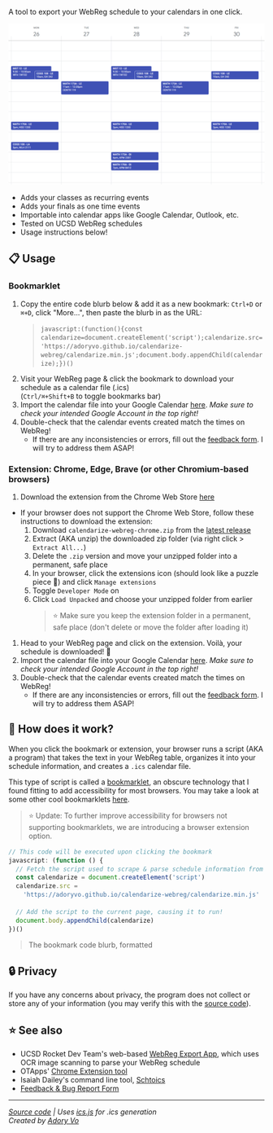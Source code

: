 A tool to export your WebReg schedule to your calendars in one click.

![Calendarized schedule screenshot](assets/screenshot-cropped-v1.png)

- Adds your classes as recurring events
- Adds your finals as one time events
- Importable into calendar apps like Google Calendar, Outlook, etc.
- Tested on UCSD WebReg schedules
- Usage instructions below!

## 📋 Usage

### Bookmarklet

1. Copy the entire code blurb below & add it as a new bookmark: `Ctrl+D` or `⌘+D`, click "More...", then paste the blurb in as the URL:
   > `javascript:(function(){const calendarize=document.createElement('script');calendarize.src='https://adoryvo.github.io/calendarize-webreg/calendarize.min.js';document.body.appendChild(calendarize);})()`
2. Visit your WebReg page & click the bookmark to download your schedule as a calendar file (.ics)  
   (`Ctrl/⌘+Shift+B` to toggle bookmarks bar)
3. Import the calendar file into your Google Calendar [here](https://calendar.google.com/calendar/u/0/r/settings/export). _Make sure to check your intended Google Account in the top right!_
4. Double-check that the calendar events created match the times on WebReg!
   - If there are any inconsistencies or errors, fill out the [feedback form](https://forms.gle/nv2LUzE4SQ3fQVmX7). I will try to address them ASAP!

### Extension: Chrome, Edge, Brave (or other Chromium-based browsers)

1. Download the extension from the Chrome Web Store [here](https://chrome.google.com/webstore/detail/jloojoppodnaciefbgkokahoglmgpelf?hl=en&authuser=0)

- If your browser does not support the Chrome Web Store, follow these instructions to download the extension:
  1. Download `calendarize-webreg-chrome.zip` from the [latest release](https://github.com/AdoryVo/calendarize-webreg/releases)
  2. Extract (AKA unzip) the downloaded zip folder (via right click > `Extract All...`)
  3. Delete the `.zip` version and move your unzipped folder into a permanent, safe place
  4. In your browser, click the extensions icon (should look like a puzzle piece 🧩) and click `Manage extensions`
  5. Toggle `Developer Mode` on
  6. Click `Load Unpacked` and choose your unzipped folder from earlier
     > ⭐️ Make sure you keep the extension folder in a permanent, safe place (don't delete or move the folder after loading it)

1. Head to your WebReg page and click on the extension. Voilà, your schedule is downloaded! 🎉
2. Import the calendar file into your Google Calendar [here](https://calendar.google.com/calendar/u/0/r/settings/export). _Make sure to check your intended Google Account in the top right!_
3. Double-check that the calendar events created match the times on WebReg!
   - If there are any inconsistencies or errors, fill out the [feedback form](https://forms.gle/nv2LUzE4SQ3fQVmX7). I will try to address them ASAP!

## 🤔 How does it work?

When you click the bookmark or extension, your browser runs a script (AKA a program) that takes the text in your WebReg table, organizes it into your schedule information, and creates a `.ics` calendar file.

This type of script is called a [bookmarklet](https://en.wikipedia.org/wiki/Bookmarklet), an obscure technology that I found fitting to add accessibility for most browsers.
You may take a look at some other cool bookmarklets [here](https://caiorss.github.io/bookmarklets).

> ⭐️ Update: To further improve accessibility for browsers not supporting bookmarklets, we are introducing a browser extension option.

```js
// This code will be executed upon clicking the bookmark
javascript: (function () {
  // Fetch the script used to scrape & parse schedule information from the web page
  const calendarize = document.createElement('script')
  calendarize.src =
    'https://adoryvo.github.io/calendarize-webreg/calendarize.min.js'

  // Add the script to the current page, causing it to run!
  document.body.appendChild(calendarize)
})()
```

> The bookmark code blurb, formatted

## 🔒 Privacy

If you have any concerns about privacy, the program does not collect or store any of your information (you may verify this with the [source code](https://github.com/AdoryVo/calendarize-webreg)).

## ⭐ See also

- UCSD Rocket Dev Team's web-based [WebReg Export App](https://www.webreg-export.com/), which uses OCR image scanning to parse your WebReg schedule
- OTApps' [Chrome Extension tool](https://chrome.google.com/webstore/detail/ucsd-schedule-to-calendar/haafakimhdpglinagaadlgebflifeiho?hl=en-US)
- Isaiah Dailey's command line tool, [Schtoics](https://github.com/isaiahtx/Schtoics)
- [Feedback & Bug Report Form](https://forms.gle/nv2LUzE4SQ3fQVmX7)

---

_[Source code](https://github.com/AdoryVo/calendarize-webreg) | Uses [ics.js](https://github.com/nwcell/ics.js/) for .ics generation_  
_Created by [Adory Vo](https://github.com/AdoryVo)_
